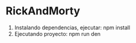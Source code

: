 # RickAndMorty
<ol>
<li> Instalando dependencias, ejecutar: npm install </li>
<li> Ejecutando proyecto: npm run den </li>
</ol>
